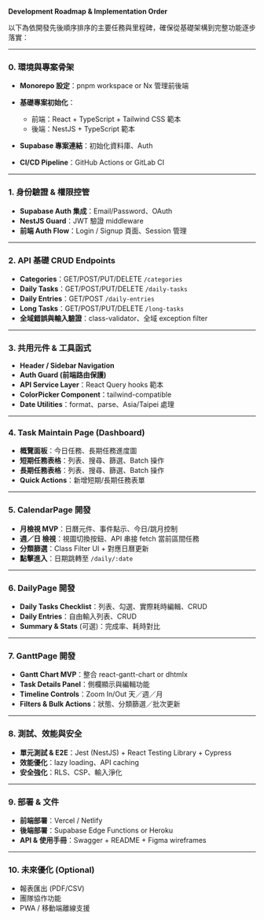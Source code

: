 **Development Roadmap & Implementation Order**

以下為依開發先後順序排序的主要任務與里程碑，確保從基礎架構到完整功能逐步落實：

---

### 0. 環境與專案骨架

* **Monorepo 設定**：pnpm workspace or Nx 管理前後端
* **基礎專案初始化**：

  * 前端：React + TypeScript + Tailwind CSS 範本
  * 後端：NestJS + TypeScript 範本
* **Supabase 專案連結**：初始化資料庫、Auth
* **CI/CD Pipeline**：GitHub Actions or GitLab CI

---

### 1. 身份驗證 & 權限控管

* **Supabase Auth 集成**：Email/Password、OAuth
* **NestJS Guard**：JWT 驗證 middleware
* **前端 Auth Flow**：Login / Signup 頁面、Session 管理

---

### 2. API 基礎 CRUD Endpoints

* **Categories**：GET/POST/PUT/DELETE `/categories`
* **Daily Tasks**：GET/POST/PUT/DELETE `/daily-tasks`
* **Daily Entries**：GET/POST `/daily-entries`
* **Long Tasks**：GET/POST/PUT/DELETE `/long-tasks`
* **全域錯誤與輸入驗證**：class-validator、全域 exception filter

---

### 3. 共用元件 & 工具函式

* **Header / Sidebar Navigation**
* **Auth Guard (前端路由保護)**
* **API Service Layer**：React Query hooks 範本
* **ColorPicker Component**：tailwind-compatible
* **Date Utilities**：format、parse、Asia/Taipei 處理

---

### 4. Task Maintain Page (Dashboard)

* **概覽面板**：今日任務、長期任務進度圖
* **短期任務表格**：列表、搜尋、篩選、Batch 操作
* **長期任務表格**：列表、搜尋、篩選、Batch 操作
* **Quick Actions**：新增短期/長期任務表單

---

### 5. CalendarPage 開發

* **月檢視 MVP**：日曆元件、事件點示、今日/跳月控制
* **週／日 檢視**：視圖切換按鈕、API 串接 fetch 當前區間任務
* **分類篩選**：Class Filter UI + 對應日曆更新
* **點擊進入**：日期跳轉至 `/daily/:date`

---

### 6. DailyPage 開發

* **Daily Tasks Checklist**：列表、勾選、實際耗時編輯、CRUD
* **Daily Entries**：自由輸入列表、CRUD
* **Summary & Stats** (可選)：完成率、耗時對比

---

### 7. GanttPage 開發

* **Gantt Chart MVP**：整合 react-gantt-chart or dhtmlx
* **Task Details Panel**：側欄顯示與編輯功能
* **Timeline Controls**：Zoom In/Out 天／週／月
* **Filters & Bulk Actions**：狀態、分類篩選／批次更新

---

### 8. 測試、效能與安全

* **單元測試 & E2E**：Jest (NestJS) + React Testing Library + Cypress
* **效能優化**：lazy loading、API caching
* **安全強化**：RLS、CSP、輸入淨化

---

### 9. 部署 & 文件

* **前端部署**：Vercel / Netlify
* **後端部署**：Supabase Edge Functions or Heroku
* **API & 使用手冊**：Swagger + README + Figma wireframes

---

### 10. 未來優化 (Optional)

* 報表匯出 (PDF/CSV)
* 團隊協作功能
* PWA / 移動端離線支援
